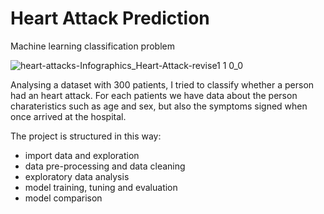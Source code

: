 # Heart Attack Prediction
Machine learning classification problem

![heart-attacks-Infographics_Heart-Attack-revise1 1 0_0](https://user-images.githubusercontent.com/114148028/192039494-5e2e84ad-d7dd-41ae-a594-d429557e8054.png)

Analysing a dataset with 300 patients, I tried to classify whether a person had an heart attack. For each patients we have data about the person charateristics such as age and sex, but also the symptoms signed when once arrived at the hospital. 

The project is structured in this way:

- import data and exploration
- data pre-processing and data cleaning
- exploratory data analysis 
- model training, tuning and evaluation
- model comparison
